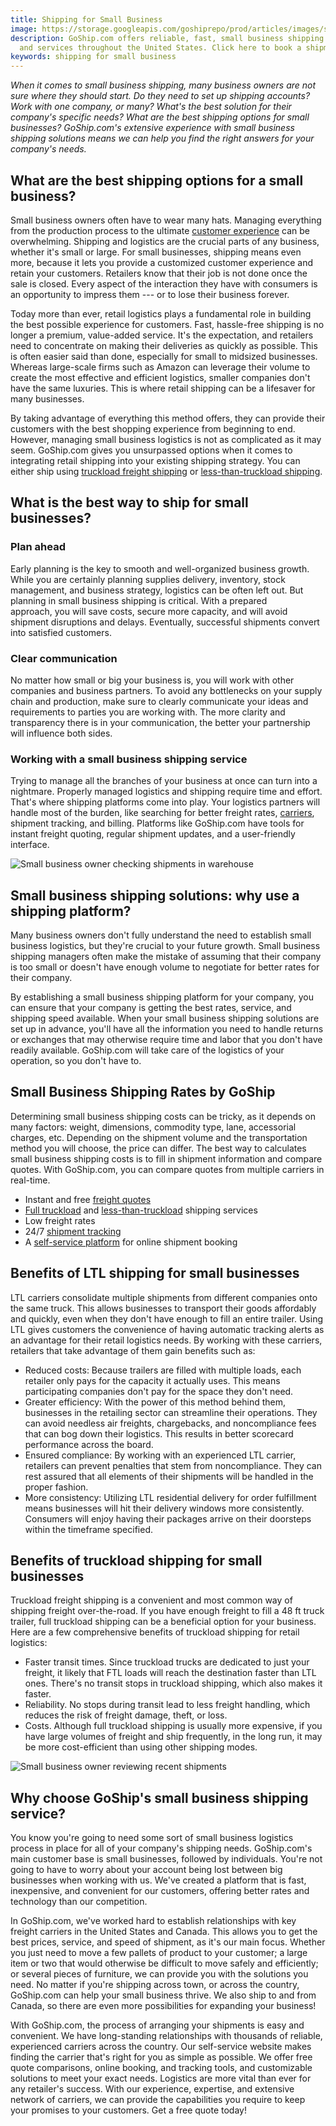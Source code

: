 ```yaml
---
title: Shipping for Small Business
image: https://storage.googleapis.com/goshiprepo/prod/articles/images/small-business-shipping.jpg
description: GoShip.com offers reliable, fast, small business shipping solutions
  and services throughout the United States. Click here to book a shipment!
keywords: shipping for small business
---
```

*When it comes to small business shipping, many business owners are not sure where they should start. Do they need to set up shipping accounts? Work with one company, or many? What's the best solution for their company's specific needs? What are the best shipping options for small businesses? GoShip.com's extensive experience with small business shipping solutions means we can help you find the right answers for your company's needs.* 

## What are the best shipping options for a small business?

Small business owners often have to wear many hats. Managing everything from the production process to the ultimate [customer experience](https://www.goship.com/blog/how-to-improve-your-customers-experience-through-shipping/) can be overwhelming. Shipping and logistics are the crucial parts of any business, whether it's small or large. For small businesses, shipping means even more, because it lets you provide a customized customer experience and retain your customers. Retailers know that their job is not done once the sale is closed. Every aspect of the interaction they have with consumers is an opportunity to impress them --- or to lose their business forever.  

Today more than ever, retail logistics plays a fundamental role in building the best possible experience for customers. Fast, hassle-free shipping is no longer a premium, value-added service. It's the expectation, and retailers need to concentrate on making their deliveries as quickly as possible. This is often easier said than done, especially for small to midsized businesses. Whereas large-scale firms such as Amazon can leverage their volume to create the most effective and efficient logistics, smaller companies don't have the same luxuries. This is where retail shipping can be a lifesaver for many businesses.  

By taking advantage of everything this method offers, they can provide their customers with the best shopping experience from beginning to end. However, managing small business logistics is not as complicated as it may seem. GoShip.com gives you unsurpassed options when it comes to integrating retail shipping into your existing shipping strategy. You can either ship using [truckload freight shipping](https://www.goship.com/shipping-services/truckload-freight-shipping/) or [less-than-truckload shipping](https://www.goship.com/shipping-services/ltl-freight-shipping/). 

## What is the best way to ship for small businesses? 

### Plan ahead 

Early planning is the key to smooth and well-organized business growth. While you are certainly planning supplies delivery, inventory, stock management, and business strategy, logistics can be often left out. But planning in small business shipping is critical. With a prepared approach, you will save costs, secure more capacity, and will avoid shipment disruptions and delays. Eventually, successful shipments convert into satisfied customers. 

### Clear communication 

No matter how small or big your business is, you will work with other companies and business partners. To avoid any bottlenecks on your supply chain and production, make sure to clearly communicate your ideas and requirements to parties you are working with. The more clarity and transparency there is in your communication, the better your partnership will influence both sides. 

### Working with a small business shipping service  

Trying to manage all the branches of your business at once can turn into a nightmare. Properly managed logistics and shipping require time and effort. That's where shipping platforms come into play. Your logistics partners will handle most of the burden, like searching for better freight rates, [carriers](https://www.goship.com/blog/how-to-choose-the-right-ltl-carriers/), shipment tracking, and billing. Platforms like GoShip.com have tools for instant freight quoting, regular shipment updates, and a user-friendly interface. 



![Small business owner checking shipments in warehouse](images/small-business-shipping.jpg "Small Business Shipping")



## Small business shipping solutions: why use a shipping platform? 

Many business owners don't fully understand the need to establish small business logistics, but they're crucial to your future growth. Small business shipping managers often make the mistake of assuming that their company is too small or doesn't have enough volume to negotiate for better rates for their company.  

By establishing a small business shipping platform for your company, you can ensure that your company is getting the best rates, service, and shipping speed available. When your small business shipping solutions are set up in advance, you'll have all the information you need to handle returns or exchanges that may otherwise require time and labor that you don't have readily available. GoShip.com will take care of the logistics of your operation, so you don't have to. 

## Small Business Shipping Rates by GoShip 

Determining small business shipping costs can be tricky, as it depends on many factors: weight, dimensions, commodity type, lane, accessorial charges, etc. Depending on the shipment volume and the transportation method you will choose, the price can differ. The best way to calculates small business shipping costs is to fill in shipment information and compare quotes. With GoShip.com, you can compare quotes from multiple carriers in real-time.  

* Instant and free [freight quotes](https://www.goship.com/)
* [Full truckload](https://www.goship.com/shipping-services/truckload-freight-shipping/) and [less-than-truckload](https://www.goship.com/shipping-services/ltl-freight-shipping/) shipping services 
* Low freight rates 
* 24/7 [shipment tracking](https://www.goship.com/blog/3-reasons-shipment-tracking-matters/) 
* A [self-service platform](https://www.goship.com/about-us/) for online shipment booking 

## Benefits of LTL shipping for small businesses 

LTL carriers consolidate multiple shipments from different companies onto the same truck. This allows businesses to transport their goods affordably and quickly, even when they don't have enough to fill an entire trailer. Using LTL gives customers the convenience of having automatic tracking alerts as an advantage for their retail logistics needs. By working with these carriers, retailers that take advantage of them gain benefits such as: 

* Reduced costs: Because trailers are filled with multiple loads, each retailer only pays for the capacity it actually uses. This means participating companies don't pay for the space they don't need.
* Greater efficiency: With the power of this method behind them, businesses in the retailing sector can streamline their operations. They can avoid needless air freights, chargebacks, and noncompliance fees that can bog down their logistics. This results in better scorecard performance across the board.
* Ensured compliance: By working with an experienced LTL carrier, retailers can prevent penalties that stem from noncompliance. They can rest assured that all elements of their shipments will be handled in the proper fashion.
* More consistency: Utilizing LTL residential delivery for order fulfillment means businesses will hit their delivery windows more consistently. Consumers will enjoy having their packages arrive on their doorsteps within the timeframe specified. 

## Benefits of truckload shipping for small businesses 

Truckload freight shipping is a convenient and most common way of shipping freight over-the-road. If you have enough freight to fill a 48 ft truck trailer, full truckload shipping can be a beneficial option for your business. Here are a few comprehensive benefits of truckload shipping for retail logistics:

* Faster transit times. Since truckload trucks are dedicated to just your freight, it likely that FTL loads will reach the destination faster than LTL ones. There's no transit stops in truckload shipping, which also makes it faster.
* Reliability. No stops during transit lead to less freight handling, which reduces the risk of freight damage, theft, or loss.
* Costs. Although full truckload shipping is usually more expensive, if you have large volumes of freight and ship frequently, in the long run, it may be more cost-efficient than using other shipping modes. 



![Small business owner reviewing recent shipments](images/small-business-shipper.jpg "Small Business Owner")



## Why choose GoShip's small business shipping service? 

You know you're going to need some sort of small business logistics process in place for all of your company's shipping needs. GoShip.com's main customer base is small businesses, followed by individuals. You're not going to have to worry about your account being lost between big businesses when working with us. We've created a platform that is fast, inexpensive, and convenient for our customers, offering better rates and technology than our competition. 

In GoShip.com, we've worked hard to establish relationships with key freight carriers in the United States and Canada. This allows you to get the best prices, service, and speed of shipment, as it's our main focus. Whether you just need to move a few pallets of product to your customer; a large item or two that would otherwise be difficult to move safely and efficiently; or several pieces of furniture, we can provide you with the solutions you need. No matter if you're shipping across town, or across the country, GoShip.com can help your small business thrive. We also ship to and from Canada, so there are even more possibilities for expanding your business! 

With GoShip.com, the process of arranging your shipments is easy and convenient. We have long-standing relationships with thousands of reliable, experienced carriers across the country. Our self-service website makes finding the carrier that's right for you as simple as possible. We offer free quote comparisons, online booking, and tracking tools, and customizable solutions to meet your exact needs. Logistics are more vital than ever for any retailer's success. With our experience, expertise, and extensive network of carriers, we can provide the capabilities you require to keep your promises to your customers. Get a free quote today!